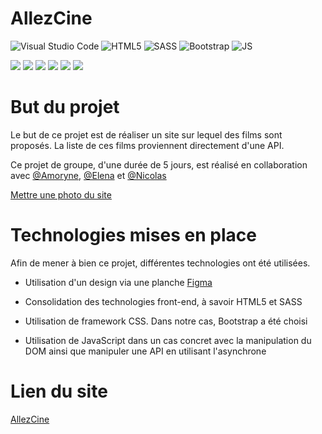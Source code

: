 # AllezCine

![Visual Studio Code](https://img.shields.io/badge/Visual%20Studio%20Code-777CB4.svg?style=for-the-badge&logo=visual-studio-code&logoColor=white)
![HTML5](https://img.shields.io/badge/HTML-239120?style=for-the-badge&logo=html5&logoColor=white)
![SASS](https://img.shields.io/badge/Sass-CC6699?style=for-the-badge&logo=sass&logoColor=white)
![Bootstrap](https://img.shields.io/badge/Bootstrap-563D7C?style=for-the-badge&logo=bootstrap&logoColor=white)
![JS](https://img.shields.io/badge/JavaScript-F7DF1E?style=for-the-badge&logo=javascript&logoColor=black)

<p align="left">
<img src="https://img.shields.io/badge/JS-API-yellow">
<img src="https://img.shields.io/badge/JS-DOM-yellow">
<img src="https://img.shields.io/badge/JS-async-yellow">
<img src="https://img.shields.io/badge/CSS-SASS-red">
<img src="https://img.shields.io/badge/CSS-Bootstrap-blue">
<img src="https://img.shields.io/badge/Design-Figma-lightblue">
</p>

# But du projet 

Le but de ce projet est de réaliser un site sur lequel des films sont proposés. La liste de ces films proviennent directement d'une API.

Ce projet de groupe, d'une durée de 5 jours, est réalisé en collaboration avec [@Amoryne](https://github.com/Amoryne), [@Elena](https://github.com/TozurElena) et [@Nicolas](https://github.com/Kurner)

[Mettre une photo du site]()

# Technologies mises en place

Afin de mener à bien ce projet, différentes technologies ont été utilisées. 

* Utilisation d'un design via une planche [Figma](https://www.figma.com/file/sDT58wuez4oWbfw6rEN8Yp/Untitled)

* Consolidation des technologies front-end, à savoir HTML5 et SASS

* Utilisation de framework CSS. Dans notre cas, Bootstrap a été choisi

* Utilisation de JavaScript dans un cas concret avec la manipulation du DOM ainsi que manipuler une API en utilisant l'asynchrone

# Lien du site

[AllezCine](calcagnoloic.github.io/allezcine/)


